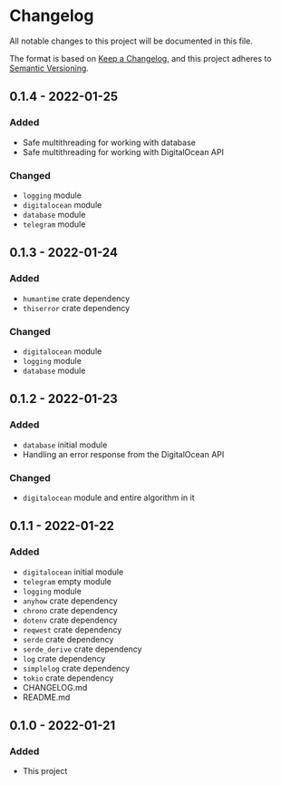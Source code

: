 # Changelog

All notable changes to this project will be documented in this file.

The format is based on [Keep a Changelog](https://keepachangelog.com/en/1.0.0/),
and this project adheres to [Semantic Versioning](https://semver.org/spec/v2.0.0.html).

## 0.1.4 - 2022-01-25

### Added

- Safe multithreading for working with database
- Safe multithreading for working with DigitalOcean API

### Changed

- `logging` module
- `digitalocean` module
- `database` module
- `telegram` module

## 0.1.3 - 2022-01-24

### Added

- `humantime` crate dependency
- `thiserror` crate dependency

### Changed

- `digitalocean` module
- `logging` module
- `database` module

## 0.1.2 - 2022-01-23

### Added

- `database` initial module
- Handling an error response from the DigitalOcean API

### Changed

- `digitalocean` module and entire algorithm in it

## 0.1.1 - 2022-01-22

### Added

- `digitalocean` initial module
- `telegram` empty module
- `logging` module
- `anyhow` crate dependency
- `chrono` crate dependency
- `dotenv` crate dependency
- `reqwest` crate dependency
- `serde` crate dependency
- `serde_derive` crate dependency
- `log` crate dependency
- `simplelog` crate dependency
- `tokio` crate dependency
- CHANGELOG.md
- README.md

## 0.1.0 - 2022-01-21

### Added

- This project
